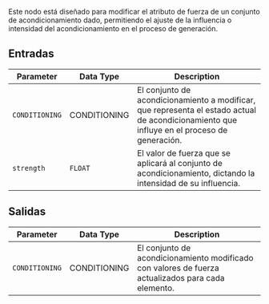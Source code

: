 Este nodo está diseñado para modificar el atributo de fuerza de un conjunto de acondicionamiento dado, permitiendo el ajuste de la influencia o intensidad del acondicionamiento en el proceso de generación.

## Entradas

| Parameter | Data Type | Description |
|-----------|-------------|-------------|
| `CONDITIONING` | CONDITIONING | El conjunto de acondicionamiento a modificar, que representa el estado actual de acondicionamiento que influye en el proceso de generación. |
| `strength` | `FLOAT` | El valor de fuerza que se aplicará al conjunto de acondicionamiento, dictando la intensidad de su influencia. |

## Salidas

| Parameter | Data Type | Description |
|-----------|-------------|-------------|
| `CONDITIONING` | CONDITIONING | El conjunto de acondicionamiento modificado con valores de fuerza actualizados para cada elemento. |
